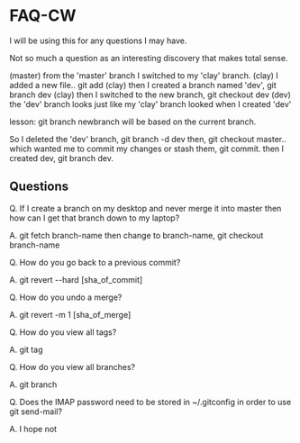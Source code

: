 FAQ-CW
======

I will be using this for any questions I may have.

Not so much a question as an interesting discovery that makes total sense.

  (master) from the 'master' branch I switched to my 'clay' branch.
  (clay) I added a new file.. git add 
  (clay) then I created a branch named 'dev', git branch dev
  (clay) then I switched to the new branch, git checkout dev
  (dev) the 'dev' branch looks just like my 'clay' branch looked when I created 'dev'

  lesson: git branch newbranch will be based on the current branch.

  So I deleted the 'dev' branch, git branch -d dev
  then, git checkout master.. which wanted me to commit my changes or stash them, git commit.
  then I created dev, git branch dev.


Questions
---------

Q. If I create a branch on my desktop and never merge it into master then how can I get that
  branch down to my laptop?

A. git fetch branch-name
  then change to branch-name, git checkout branch-name


Q. How do you go back to a previous commit?

A. git revert --hard [sha_of_commit]


Q. How do you undo a merge?

A. git revert -m 1 [sha_of_merge]


Q. How do you view all tags?

A. git tag


Q. How do you view all branches?

A. git branch


Q. Does the IMAP password need to be stored in ~/.gitconfig in order to use git send-mail?

A. I hope not

